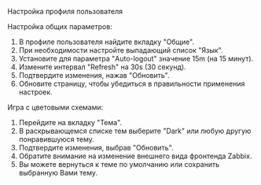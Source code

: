 Настройка профиля пользователя

Настройка общих параметров:

1.	В профиле пользователя найдите вкладку "Общие".
2.	При необходимости настройте выпадающий список "Язык".
3.	Установите для параметра "Auto-logout" значение 15m (на 15 минут).
4.	Измените интервал "Refresh" на 30s (30 секунд).
5.	Подтвердите изменения, нажав "Обновить".
6.	Обновите страницу, чтобы убедиться в правильности применения настроек.

Игра с цветовыми схемами:

1.	Перейдите на вкладку "Тема".
2.	В раскрывающемся списке тем выберите "Dark" или любую другую понравившуюся тему.
3.	Подтвердите изменения, выбрав "Обновить".
4.	Обратите внимание на изменение внешнего вида фронтенда Zabbix.
5.	Вы можете вернуться к теме по умолчанию или сохранить выбранную Вами тему.
